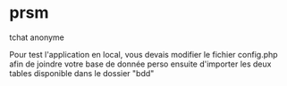 # prsm
tchat anonyme

Pour test l'application en local, vous devais modifier le fichier config.php afin de joindre votre base de donnée perso
ensuite d'importer les deux tables disponible dans le dossier "bdd"
